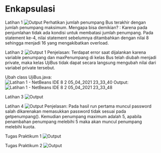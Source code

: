 # Enkapsulasi
Latihan 1
![Output](https://user-images.githubusercontent.com/85090045/120136560-9f17f980-c1fc-11eb-94c4-7bd375823f60.png)
Perhatikan jumlah penumpang Bus terakhir dengan jumlah penumpang maksimum. Mengapa bisa demikian? : Karena pada penjumlahan tidak ada kondisi untuk membatasi jumlah penumpang. Pada statement ke-4, nilai statement sebelumnya ditambahkan dengan nilai 8 sehingga menjadi 16 yang mengakibatkan overload.

Latihan 2
![Output 1](https://user-images.githubusercontent.com/85090045/120137095-c4593780-c1fd-11eb-9c72-04f2f7d92102.png)
Penjelasan: Terdapat error saat dijalankan karena variable penumpang dan maxPenumpang di kelas Bus telah diubah menjadi private, maka kelas UjiBus tidak dapat secara langsung mengubah nilai dari variabel private tersebut. 

Ubah class UjiBus.java:
![Latihan 1 - NetBeans IDE 8 2 05_04_2021 23_33_40](https://user-images.githubusercontent.com/85090045/120137527-bb1c9a80-c1fe-11eb-814b-5efcd68e7371.png)
Output:
![Latihan 1 - NetBeans IDE 8 2 05_04_2021 23_33_48](https://user-images.githubusercontent.com/85090045/120137546-c96ab680-c1fe-11eb-87e8-41f2a2126bc2.png)

Latihan 3
![Output](https://user-images.githubusercontent.com/85090045/120138087-f4093f00-c1ff-11eb-864e-67490d030ece.png)

Latihan 4
![Output](https://user-images.githubusercontent.com/85090045/120138441-b35df580-c200-11eb-84ce-b7a386def54e.png)
Penjelasan: Pada hasil run pertama muncul password salah dikarenakan memasukkan password tidak sesuai pada getpenumpang(). Kemudian penumpang maximum adalah 5, apabila penambahan penumpang melebihi 5 maka akan muncul penumpang melebihi kuota.

Tugas Praktikum 1
![Output](https://user-images.githubusercontent.com/85090045/120138819-77776000-c201-11eb-88d9-c666d684b716.png)

Tugas Praktikum 2
![Output](https://user-images.githubusercontent.com/85090045/120139114-fc627980-c201-11eb-999b-d6d90d7548f3.png)
